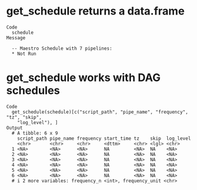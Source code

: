 # get_schedule returns a data.frame

    Code
      schedule
    Message
      
      -- Maestro Schedule with 7 pipelines:  
      * Not Run

# get_schedule works with DAG schedules

    Code
      get_schedule(schedule)[c("script_path", "pipe_name", "frequency", "tz", "skip",
        "log_level"), ]
    Output
      # A tibble: 6 x 9
        script_path pipe_name frequency start_time tz    skip  log_level
        <chr>       <chr>     <chr>     <dttm>     <chr> <lgl> <chr>    
      1 <NA>        <NA>      <NA>      NA         <NA>  NA    <NA>     
      2 <NA>        <NA>      <NA>      NA         <NA>  NA    <NA>     
      3 <NA>        <NA>      <NA>      NA         <NA>  NA    <NA>     
      4 <NA>        <NA>      <NA>      NA         <NA>  NA    <NA>     
      5 <NA>        <NA>      <NA>      NA         <NA>  NA    <NA>     
      6 <NA>        <NA>      <NA>      NA         <NA>  NA    <NA>     
      # i 2 more variables: frequency_n <int>, frequency_unit <chr>

